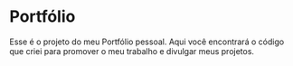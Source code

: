 # Portfólio

Esse é o projeto do meu Portfólio pessoal. Aqui você encontrará o código que criei para promover o meu trabalho e divulgar meus projetos. 
